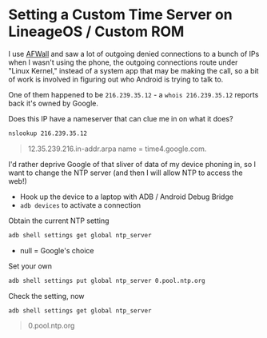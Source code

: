 # Setting a Custom Time Server on LineageOS / Custom ROM

I use [AFWall](https://f-droid.org/en/packages/dev.ukanth.ufirewall/) and saw a lot of outgoing denied connections to a bunch of IPs when I wasn't using the phone, the outgoing connections route under "Linux Kernel," instead of a system app that may be making the call, so a bit of work is involved in figuring out who Android is trying to talk to.

One of them happened to be `216.239.35.12` - a `whois 216.239.35.12` reports back it's owned by Google.

Does this IP have a nameserver that can clue me in on what it does?

```bash
nslookup 216.239.35.12
```

> 12.35.239.216.in-addr.arpa name = time4.google.com.

I'd rather deprive Google of that sliver of data of my device phoning in, so I want to change the NTP server (and then I will allow NTP to access the web!)

- Hook up the device to a laptop with ADB / Android Debug Bridge
- `adb devices` to activate a connection

Obtain the current NTP setting

```bash
adb shell settings get global ntp_server
```

- null = Google's choice

Set your own

```bash
adb shell settings put global ntp_server 0.pool.ntp.org
```

Check the setting, now

```bash
adb shell settings get global ntp_server
```

> 0.pool.ntp.org
